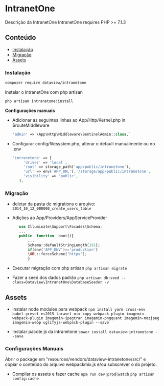 
# IntranetOne
Descrição da IntranetOne
IntranetOne requires PHP >= 7.1.3

## Conteúdo
 
-  [Instalação](#instalação)
-  [Migração](#migração) 
 - [Assets](#assets) 

### Instalação
```sh
composer require dataview/intranetone
```

Instalar o IntranetOne com php artisan
```sh
php artisan intranetone:install
```


**Configurações manuais**
  
  

 - Adicionar as seguintes linhas ao App/Http/Kernel.php in $routeMiddleware
	 ```php
	'admin' => \App\Http\Middleware\SentinelAdmin::class,`
 - Configurar config/filesystem.php, alterar o default manualmente ou no .env
	 ```php
	 'intranetone' => [
          'driver' => 'local',
          'root' => storage_path('app/public/intranetone'),
          'url' => env('APP_URL').'/storage/app/public/intranetone',
          'visibility' => 'public',
        ],

### Migração

 -  deletar da pasta de migrations o arquivo:
	 `2014_10_12_000000_create_users_table`
	 
 - Adições ao App/Providers/AppServiceProvider

	 ```php
		use Illuminate\Support\Facades\Schema;
		...
		public  function  boot(){
			...
			Schema::defaultStringLength(191);
			if(env('APP_ENV')=='production')
			\URL::forceScheme('https');
			}

 - Executar migração com php artisan
	`php artisan migrate`

 - Fazer a seed dos dados padrão
	 `php artisan db:seed --class=Dataview\IntranetOne\DatabaseSeeder -v`

## Assets

 - Instalar node modules para webpack
 `npm install yarn cross-env babel-preset-es2015 laravel-mix copy-webpack-plugin
    imagemin-webpack-plugin imagemin-jpegtran imagemin-pngquant imagemin-mozjpeg
    imagemin-webp uglifyjs-webpack-plugin --save`
    
 - Instalar pacote js da intranetone
 `bower install dataview-intranetone --save`

### Configurações Manuais

Abrir o package em "resources/vendors/dataview-intranetone/src/" e copiar o conteúdo do arquivo webpackmix.js e/ou subscrever o do projeto.

 - Compilar os assets e fazer cache
 `npm run dev|prod|watch`
 `php artisan config:cache`
 
